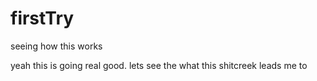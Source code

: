 # firstTry
seeing how this works

yeah this is going real good. 
lets see the what this shitcreek leads me to
